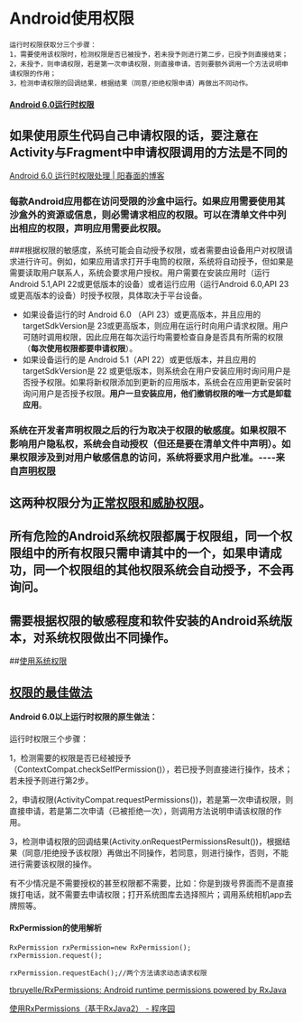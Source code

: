# Android使用权限

	运行时权限获取分三个步骤：
	1，需要使用该权限时，检测权限是否已被授予，若未授予则进行第二步，已授予则直接结束；
	2，未授予，则申请权限，若是第一次申请权限，则直接申请，否则要额外调用一个方法说明申请权限的作用；
	3，检测申请权限的回调结果，根据结果（同意/拒绝权限申请）再做出不同动作。

#### [Android 6.0运行时权限](http://blog.csdn.net/lmj623565791/article/details/50709663)

## **如果使用原生代码自己申请权限的话，要注意在Activity与Fragment中申请权限调用的方法是不同的**
[Android 6\.0 运行时权限处理 \| 阳春面的博客](https://appkfz.com/2015/11/04/android-6-permission/)

### 每款Android应用都在访问受限的沙盒中运行。如果应用需要使用其沙盒外的资源或信息，则必需请求相应的权限。可以在清单文件中列出相应的权限，声明应用需要此权限。
###根据权限的敏感度，系统可能会自动授予权限，或者需要由设备用户对权限请求进行许可。例如，如果应用请求打开手电筒的权限，系统将自动授予，但如果是需要读取用户联系人，系统会要求用户授权。用户需要在安装应用时（运行Android 5.1,API 22或更低版本的设备）或者运行应用（运行Android 6.0,API 23或更高版本的设备）时授予权限，具体取决于平台设备。

- 如果设备运行的时 Android 6.0 （API 23）或更高版本，并且应用的targetSdkVersion是 23或更高版本，则应用在运行时向用户请求权限。用户可随时调用权限，因此应用在每次运行均需要检查自身是否具有所需的权限（**每次使用权限都要申请权限**）。
- 如果设备运行的是 Android 5.1（API 22）或更低版本，并且应用的targetSdkVersion是 22 或更低版本，则系统会在用户安装应用时询问用户是否授予权限。如果将新权限添加到更新的应用版本，系统会在应用更新安装时询问用户是否授予权限。**用户一旦安装应用，他们撤销权限的唯一方式是卸载应用**。

### 系统在开发者声明权限之后的行为取决于权限的敏感度。如果权限不影响用户隐私权，系统会自动授权（**但还是要在清单文件中声明**）。如果权限涉及到对用户敏感信息的访问，系统将要求用户批准。----来自[声明权限](https://developer.android.google.cn/training/permissions/declaring.html?hl=zh-cn)

## 这两种权限分为[正常权限和威胁权限](https://developer.android.google.cn/guide/topics/security/permissions.html?hl=zh-cn#normal-dangerous)。

## 所有危险的Android系统权限都属于权限组，同一个权限组中的所有权限只需申请其中的一个，如果申请成功，同一个权限组的其他权限系统会自动授予，不会再询问。

## 需要根据权限的敏感程度和软件安装的Android系统版本，对系统权限做出不同操作。
##[使用系统权限](https://developer.android.google.cn/training/permissions/index.html?hl=zh-cn)

## [权限的最佳做法](https://developer.android.google.cn/training/permissions/best-practices.html?hl=zh-cn)


#### Android 6.0以上运行时权限的原生做法：

运行时权限三个步骤：

1，检测需要的权限是否已经被授予（ContextCompat.checkSelfPermission()），若已授予则直接进行操作，技术；若未授予则进行第2步。

2，申请权限(ActivityCompat.requestPermissions())，若是第一次申请权限，则直接申请，若是第二次申请（已被拒绝一次），则调用方法说明申请该权限的作用。

3，检测申请权限的回调结果(Activity.onRequestPermissionsResult())，根据结果（同意/拒绝授予该权限）再做出不同操作，若同意，则进行操作，否则，不能进行需要该权限的操作。

有不少情况是不需要授权的甚至权限都不需要，比如：你是到拨号界面而不是直接拨打电话，就不需要去申请权限；打开系统图库去选择照片；调用系统相机app去牌照等。

#### RxPermission的使用解析

	RxPermission rxPermission=new RxPermission();
	rxPermission.request();

	rxPermission.requestEach();//两个方法请求动态请求权限

[tbruyelle/RxPermissions: Android runtime permissions powered by RxJava](https://github.com/tbruyelle/RxPermissions)

[使用RxPermissions（基于RxJava2） \- 程序园](http://www.voidcn.com/article/p-yzmdneib-bbb.html)